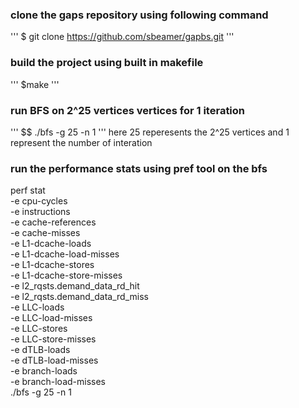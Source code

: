 ### clone the gaps repository using following command 

'''
    $ git clone https://github.com/sbeamer/gapbs.git
'''

### build the project using built in makefile

'''
    $make
'''

### run BFS on 2^25 vertices vertices for 1 iteration

'''
    $$ ./bfs -g 25 -n 1
'''
here 25 reperesents the 2^25 vertices and 1 represent the number of interation 

### run the performance stats using pref tool on the bfs 

perf stat \
  -e cpu-cycles \
  -e instructions \
  -e cache-references \
  -e cache-misses \
  -e L1-dcache-loads \
  -e L1-dcache-load-misses \
  -e L1-dcache-stores \
  -e L1-dcache-store-misses \
  -e l2_rqsts.demand_data_rd_hit \
  -e l2_rqsts.demand_data_rd_miss \
  -e LLC-loads \
  -e LLC-load-misses \
  -e LLC-stores \
  -e LLC-store-misses \
  -e dTLB-loads \
  -e dTLB-load-misses \
  -e branch-loads \
  -e branch-load-misses \
    ./bfs -g 25 -n 1
